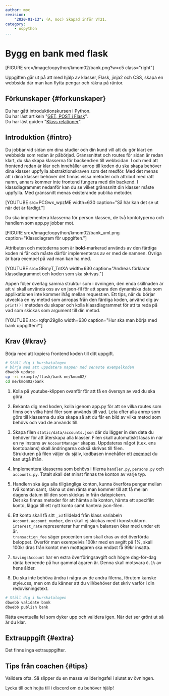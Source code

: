 ```yaml
---
author: moc
revision:
    "2020-01-13": (A, moc) Skapad inför VT21.
category:
    - oopython
...
```

Bygg en bank med flask
===================================

[FIGURE src=/image/oopython/kmom02/bank.png?w=c5 class="right"]

Uppgiften går ut på att med hjälp av klasser, Flask, jinja2 och CSS, skapa en webbsida där man kan flytta pengar och räkna på räntor.

<!--more-->


Förkunskaper {#forkunskaper}
-----------------------

Du har gått introduktionskursen i Python.  
Du har läst artikeln "[GET, POST i Flask](kunskap/flask-get-post)".  
Du har läst guiden "[Klass relationer](guide/kom-igang-med-objektorienterad-programmering-i-python)".  



Introduktion {#intro}
-----------------------    

Du jobbar vid sidan om dina studier och din kund vill att du gör klart en webbsida som redan är påbörjad. Gränssnittet och routes för sidan är redan klart, du ska skapa klasserna för backend:en till webbsidan. I och med att frontend redan är klar och innehåller anrop till koden du ska skapa behöver dina klasser uppfylla abstraktionskraven som det medför. Med det menas att i dina klasser behöver det finnas vissa metoder och attribut med rätt namn, annars kommer inte frontend fungera med din backend. I klassdiagrammet nedanför kan du se vilket gränssnitt din klasser måste uppfylla. Med gränssnitt menas existerande publika metoder.

[YOUTUBE src=PCGwx_wpzME width=630 caption="Så här kan det se ut när det är färdigt."]

Du ska implementera klasserna för person klassen, de två kontotyperna och handlern som app.py jobbar mot.

[FIGURE src=/image/oopython/kmom02/bank_uml.png caption="Klassdiagram för uppgiften."]

Attributen och metoderna som är **bold**-markerad används av den färdiga koden ni får och måste därför implementeras av er med de namnen. Övriga är bara exempel på vad man kan ha med.

[YOUTUBE src=GBmyT_TntXA width=630 caption="Andreas förklarar klassdiagrammet och koden som ska skrivas."]

Appen följer överlag samma struktur som i övningen, den enda skillnaden är att vi skall använda oss av en json-fil för att spara den dynamiska data som applikationen inte kommer ihåg mellan request:en. Ett tips, när du börjar utveckla en ny metod som anropas från den färdiga koden, använd dig av `print()` i metoden du skapar och kolla klassdiagrammet för att ta reda på vad som skickas som argument till din metod.

[YOUTUBE src=rqfqn29glIo width=630 caption="Hur ska man börja med bank uppgiften?"]


Krav {#krav}
-----------------------

Börja med att kopiera frontend koden till ditt uppgift.

```bash
# Ställ dig i kurskatalogen
# börja med att uppdatera mappen med senaste exempelkoden
dbwebb update
cp -ri example/flask/bank me/kmom02/
cd me/kmom02/bank
```

1. Kolla på youtube-klippen ovanför för att få en översyn av vad du ska göra.

1. Bekanta dig med koden, kolla igenom app.py för att se vilka routes som finns och vilka html filer som används till vad. Leta efter alla anrop som görs till klasserna du ska skapa så att du får en bild av vilka metod som behövs och vad de används till.

1. Skapa filen `static/data/accounts.json` där du lägger in den data du behöver för att återskapa alla klasser. Filen skall automatiskt läsas in när en ny instans av `AccountManager` skapas. Uppdateras något (t.ex. ens kontobalans) skall ändringarna också skrivas till filen.  
Strukturen på filen väljer du själv, kodbasen innehåller ett [exempel](https://github.com/dbwebb-se/oopython/tree/master/example/flask/bank/static/data/accounts-example.json) du kan utgå ifrån.

1. Implementera klasserna som behövs i filerna `handler.py`, `persons.py` och `accounts.py`. Totalt skall det minst finnas tre konton av varje typ.


1. Handlern ska äga alla tillgängliga konton, kunna överföra pengar mellan två konton samt, räkna ut den ränta man kommer till att få mellan dagens datum till den som skickas in från datepickern.  
Det ska finnas metoder för att hämta alla konton, hämta ett specifikt konto, lägga till ett nytt konto samt hantera json-filen.

1. Ett konto skall få sitt `_id` tilldelad från klass variabeln `Account.account_number`, den skall ej skickas med i konstruktorn.  
`interest_rate` representerar hur många `%` balansen ökar med under ett år.  
`transaction_fee` säger procenten som skall dras av det överförda beloppet. Överför man exempelvis 100kr med en avgift på 1%, skall 100kr dras från kontot men mottagaren ska endast få 99kr insatta.


1. `SavingsAccount` har en extra överföringsavgift och högre dag-för-dag ränta beroende på hur gammal ägaren är. Denna skall motsvara `0.1%` av hens ålder.

1. Du ska inte behöva ändra i några av de andra filerna, förutom kanske style.css, men om du känner att du vill/behöver det skriv varför i din redovisningstext.

```bash
# Ställ dig i kurskatalogen
dbwebb validate bank
dbwebb publish bank
```

Rätta eventuella fel som dyker upp och validera igen. När det ser grönt ut så är du klar.



Extrauppgift {#extra}
-----------------------

Det finns inga extrauppgifter.



Tips från coachen {#tips}
-----------------------

Validera ofta. Så slipper du en massa valideringsfel i slutet av övningen.

Lycka till och hojta till i discord om du behöver hjälp!
